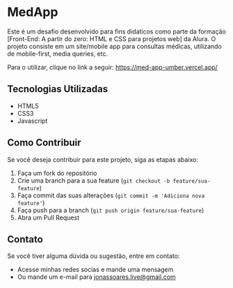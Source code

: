 # MedApp

Este é um desafio desenvolvido para fins didaticos como parte da formação [Front-End: A partir do zero: HTML e CSS para projetos web] da Alura. O projeto consiste em um site/mobile app para consultas médicas, utilizando de mobile-first, media queries, etc.

Para o utilizar, clique no link a seguir: https://med-app-umber.vercel.app/

## Tecnologias Utilizadas

- HTML5
- CSS3
- Javascript

## Como Contribuir

Se você deseja contribuir para este projeto, siga as etapas abaixo:

1. Faça um fork do repositório
2. Crie uma branch para a sua feature (`git checkout -b feature/sua-feature`)
3. Faça commit das suas alterações (`git commit -m 'Adiciona nova feature'`)
4. Faça push para a branch (`git push origin feature/sua-feature`)
5. Abra um Pull Request

## Contato

Se você tiver alguma dúvida ou sugestão, entre em contato:

- Acesse minhas redes socias e mande uma mensagem
- Ou mande um e-mail para jonassoares.live@gmail.com
